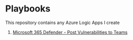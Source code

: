 # Playbooks


This repository contains any Azure Logic Apps I create

1. [Microsoft 365 Defender - Post Vulnerabilities to Teams](/Playbooks/Microsoft_365_Defender-Post_Vulnerabilities_to_Teams/)
